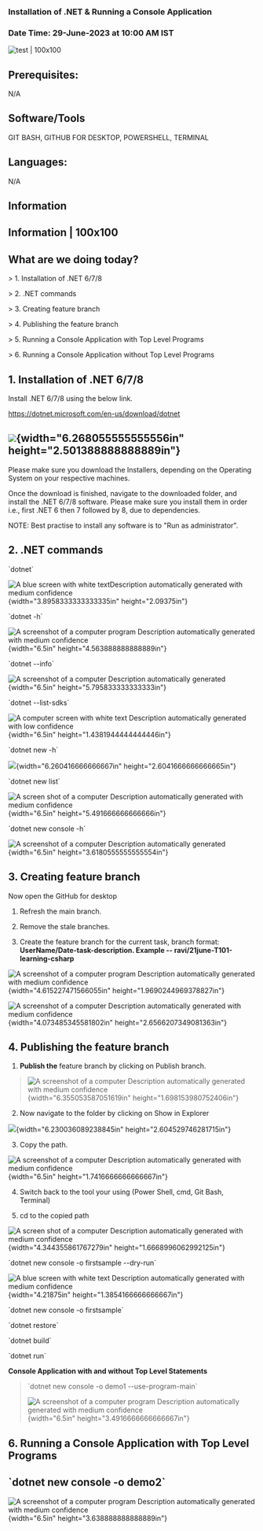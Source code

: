 ### Installation of .NET & Running a Console Application 

### Date Time: 29-June-2023 at 10:00 AM IST

![test | 100x100](./media/Ravi.PNG)

## Prerequisites:

N/A

## Software/Tools

GIT BASH, GITHUB FOR DESKTOP, POWERSHELL, TERMINAL

## Languages:

N/A

## Information

## Information \| 100x100

## What are we doing today?

\> 1. Installation of .NET 6/7/8

\> 2. .NET commands

\> 3. Creating feature branch

\> 4. Publishing the feature branch

\> 5. Running a Console Application with Top Level Programs

\> 6. Running a Console Application without Top Level Programs

## 1. Installation of .NET 6/7/8

Install .NET 6/7/8 using the below link.

<https://dotnet.microsoft.com/en-us/download/dotnet>

## 

## ![](./media/image2.png){width="6.268055555555556in" height="2.501388888888889in"} 

Please make sure you download the Installers, depending on the Operating
System on your respective machines.

Once the download is finished, navigate to the downloaded folder, and
install the .NET 6/7/8 software. Please make sure you install them in
order i.e., first .NET 6 then 7 followed by 8, due to dependencies.

NOTE: Best practise to install any software is to "Run as
administrator".

## 2. .NET commands

\`dotnet\`

![A blue screen with white textDescription automatically generated with
medium confidence](./media/image3.png){width="3.8958333333333335in"
height="2.09375in"}

\`dotnet -h\`

![A screenshot of a computer program Description automatically generated
with medium confidence](./media/image4.png){width="6.5in"
height="4.563888888888889in"}

\`dotnet --info\`

![A screenshot of a computer Description automatically
generated](./media/image5.png){width="6.5in"
height="5.795833333333333in"}

\`dotnet \--list-sdks\`

![A computer screen with white text Description automatically generated
with low confidence](./media/image6.png){width="6.5in"
height="1.4381944444444446in"}

\`dotnet new -h\`

![](./media/image7.png){width="6.260416666666667in"
height="2.6041666666666665in"}

\`dotnet new list\`

![A screen shot of a computer Description automatically generated with
medium confidence](./media/image8.png){width="6.5in"
height="5.491666666666666in"}

\`dotnet new console -h\`

![A screenshot of a computer Description automatically
generated](./media/image9.png){width="6.5in"
height="3.6180555555555554in"}

## 3. Creating feature branch

Now open the GitHub for desktop

1.  Refresh the main branch.

2.  Remove the stale branches.

3.  Create the feature branch for the current task, branch format:
    **UserName/Date-task-description. Example --
    ravi/21june-T101-learning-csharp**

![A screenshot of a computer program Description automatically generated
with medium confidence](./media/image10.png){width="4.615227471566055in"
height="1.9690244969378827in"}

![A screenshot of a computer Description automatically generated with
medium confidence](./media/image11.png){width="4.073485345581802in"
height="2.6566207349081363in"}

## 4. Publishing the feature branch

1.  **Publish the** feature branch by clicking on Publish branch.

> ![A screenshot of a computer Description automatically generated with
> medium confidence](./media/image12.png){width="6.355053587051619in"
> height="1.698153980752406in"}

2.  Now navigate to the folder by clicking on Show in Explorer

![](./media/image13.png){width="6.230036089238845in"
height="2.604529746281715in"}

3.  Copy the path.

![A screenshot of a computer Description automatically generated with
medium confidence](./media/image14.png){width="6.5in"
height="1.7416666666666667in"}

4.  Switch back to the tool your using (Power Shell, cmd, Git Bash,
    Terminal)

5.  cd to the copied path

![A screen shot of a computer Description automatically generated with
medium confidence](./media/image15.png){width="4.344355861767279in"
height="1.6668996062992125in"}

\`dotnet new console -o firstsample \--dry-run\`

![A blue screen with white text Description automatically generated with
medium confidence](./media/image16.png){width="4.21875in"
height="1.3854166666666667in"}

\`dotnet new console -o firstsample\`

\`dotnet restore\`

\`dotnet build\`

\`dotnet run\`

**Console Application with and without Top Level Statements**

> \`dotnet new console -o demo1 \--use-program-main\`
>
> ![A screenshot of a computer program Description automatically
> generated with medium confidence](./media/image17.png){width="6.5in"
> height="3.4916666666666667in"}

## 6. Running a Console Application with Top Level Programs

## \`dotnet new console -o demo2\`

![A screenshot of a computer program Description automatically generated
with medium confidence](./media/image18.png){width="6.5in"
height="3.638888888888889in"}
